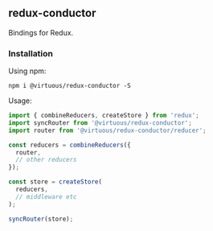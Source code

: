 ## redux-conductor

Bindings for Redux.

### Installation

Using npm:

`npm i @virtuous/redux-conductor -S`

Usage:

```js
import { combineReducers, createStore } from 'redux';
import syncRouter from '@virtuous/redux-conductor';
import router from '@virtuous/redux-conductor/reducer';

const reducers = combineReducers({
  router,
  // other reducers
});

const store = createStore(
  reducers,
  // middleware etc
);

syncRouter(store);

```

